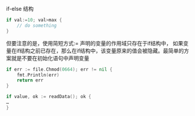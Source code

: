 if-else 结构

```go
if val:=10; val>max {
	// do something
}
```
但要注意的是，使用简短方式:= 声明的变量的作用域只存在于if结构中，
如果变量在if结构之前已存在，那么在if结构中，该变量原来的值会被隐藏。最简单的方案就是不要在初始化语句中声明变量

```go
if err := file.Chmod(0664); err != nil {
    fmt.Println(err)
    return err
}
```

```go
if value, ok := readData(); ok {
…
}
```


